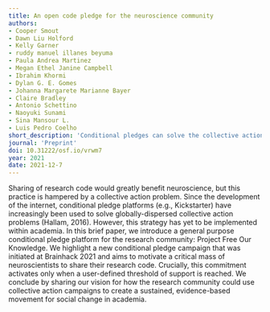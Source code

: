 ```yaml
---
title: An open code pledge for the neuroscience community
authors:
- Cooper Smout
- Dawn Liu Holford
- Kelly Garner
- ruddy manuel illanes beyuma
- Paula Andrea Martinez
- Megan Ethel Janine Campbell
- Ibrahim Khormi
- Dylan G. E. Gomes
- Johanna Margarete Marianne Bayer
- Claire Bradley
- Antonio Schettino
- Naoyuki Sunami
- Sina Mansour L.
- Luis Pedro Coelho
short_description: 'Conditional pledges can solve the collective action problem of code sharing (in neuroscience).'
journal: 'Preprint'
doi: 10.31222/osf.io/vrwm7
year: 2021
date: 2021-12-7
---
```

Sharing of research code would greatly benefit neuroscience, but this practice
is hampered by a collective action problem. Since the development of the
internet, conditional pledge platforms (e.g., Kickstarter) have increasingly
been used to solve globally-dispersed collective action problems (Hallam,
2016). However, this strategy has yet to be implemented within academia. In
this brief paper, we introduce a general purpose conditional pledge platform
for the research community: Project Free Our Knowledge. We highlight a new
conditional pledge campaign that was initiated at Brainhack 2021 and aims to
motivate a critical mass of neuroscientists to share their research code.
Crucially, this commitment activates only when a user-defined threshold of
support is reached. We conclude by sharing our vision for how the research
community could use collective action campaigns to create a sustained,
evidence-based movement for social change in academia.

